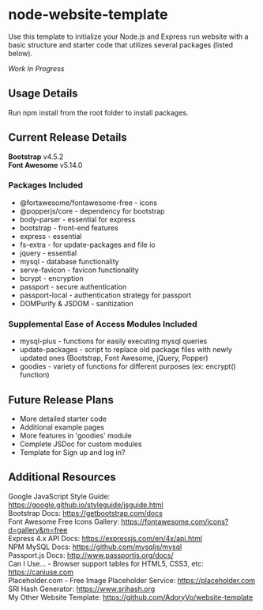 # node-website-template
Use this template to initialize your Node.js and Express run website with a basic structure and starter code that utilizes several packages (listed below).

<i>Work In Progress</i>

## Usage Details
Run npm install from the root folder to install packages.

## Current Release Details
<b>Bootstrap</b> v4.5.2
<br>
<b>Font Awesome</b> v5.14.0

### Packages Included
<ul>
  <li>@fortawesome/fontawesome-free - icons</li>
  <li>@popperjs/core - dependency for bootstrap</li>
  <li>body-parser - essential for express</li>
  <li>bootstrap - front-end features</li>
  <li>express - essential</li>
  <li>fs-extra - for update-packages and file io</li>
  <li>jquery - essential</li>
  <li>mysql - database functionality</li>
  <li>serve-favicon - favicon functionality</li>
  <li>bcrypt - encryption</li>
  <li>passport - secure authentication</li>
  <li>passport-local - authentication strategy for passport</li>
  <li>DOMPurify & JSDOM - sanitization</li>
 </ul>
 
### Supplemental Ease of Access Modules Included
<ul>
  <li>mysql-plus - functions for easily executing mysql queries</li>
  <li>update-packages - script to replace old package files with newly updated ones (Bootstrap, Font Awesome, jQuery, Popper)</li> 
  <li>goodies - variety of functions for different purposes (ex: encrypt() function)</li>
</ul>

## Future Release Plans
<ul>
  <li>More detailed starter code</li>
  <li>Additional example pages</li>
  <li>More features in 'goodies' module</li>
  <li>Complete JSDoc for custom modules</li>
  <li>Template for Sign up and log in?</li>
</ul>

## Additional Resources
Google JavaScript Style Guide: https://google.github.io/styleguide/jsguide.html
<br>
Bootstrap Docs: https://getbootstrap.com/docs
<br>
Font Awesome Free Icons Gallery: https://fontawesome.com/icons?d=gallery&m=free
<br>
Express 4.x API Docs: https://expressjs.com/en/4x/api.html
<br>
NPM MySQL Docs: https://github.com/mysqljs/mysql
<br>
Passport.js Docs: http://www.passportjs.org/docs/
<br>
Can I Use... - Browser support tables for HTML5, CSS3, etc: https://caniuse.com
<br>
Placeholder.com - Free Image Placeholder Service: https://placeholder.com
<br>
SRI Hash Generator: https://www.srihash.org
<br>
My Other Website Template: https://github.com/AdoryVo/website-template